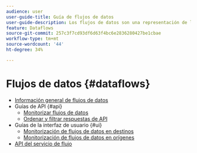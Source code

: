 ```yaml
---
audience: user
user-guide-title: Guía de flujos de datos
user-guide-description: Los flujos de datos son una representación de los trabajos de datos que mueven datos a través de Platform.
feature: Dataflows
source-git-commit: 257c3f7cd93df6d63f4bc6e2836280427be1cbae
workflow-type: tm+mt
source-wordcount: '44'
ht-degree: 34%

---
```



# Flujos de datos {#dataflows}

- [Información general de flujos de datos](./home.md)
- Guías de API {#api}
   - [Monitorizar flujos de datos](./api/monitor.md)
   - [Ordenar y filtrar respuestas de API](./api/sort-and-filter.md)
- Guías de la interfaz de usuario {#ui}
   - [Monitorización de flujos de datos en destinos](./ui/monitor-destinations.md)
   - [Monitorización de flujos de datos en orígenes](./ui/monitor-sources.md)
- [API del servicio de flujo](https://www.adobe.io/experience-platform-apis/references/flow-service/)